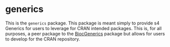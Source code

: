 # generics

This is the `generics` package.  This package is meant simply to provide
s4 Generics for users to leverage for CRAN intended packages.  This is, 
for all purposes, a peer package to the [BiocGenerics](https://bioconductor.org/packages/release/bioc/html/BiocGenerics.html) 
package but allows for users to develop for the CRAN repository.  
